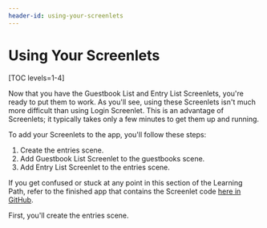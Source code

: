 ```yaml
---
header-id: using-your-screenlets
---
```


# Using Your Screenlets

[TOC levels=1-4]

Now that you have the Guestbook List and Entry List Screenlets, you're ready to 
put them to work. As you'll see, using these Screenlets isn't much more 
difficult than using Login Screenlet. This is an advantage of Screenlets; it 
typically takes only a few minutes to get them up and running. 

To add your Screenlets to the app, you'll follow these steps: 

1.  Create the entries scene.
2.  Add Guestbook List Screenlet to the guestbooks scene.
3.  Add Entry List Screenlet to the entries scene.

If you get confused or stuck at any point in this section of the Learning Path, 
refer to the finished app that contains the Screenlet code 
[here in GitHub](https://github.com/liferay/liferay-docs/tree/7.0.x/develop/tutorials/code/mobile/ios/screenlets-app/Liferay%20Guestbook).

First, you'll create the entries scene. 

